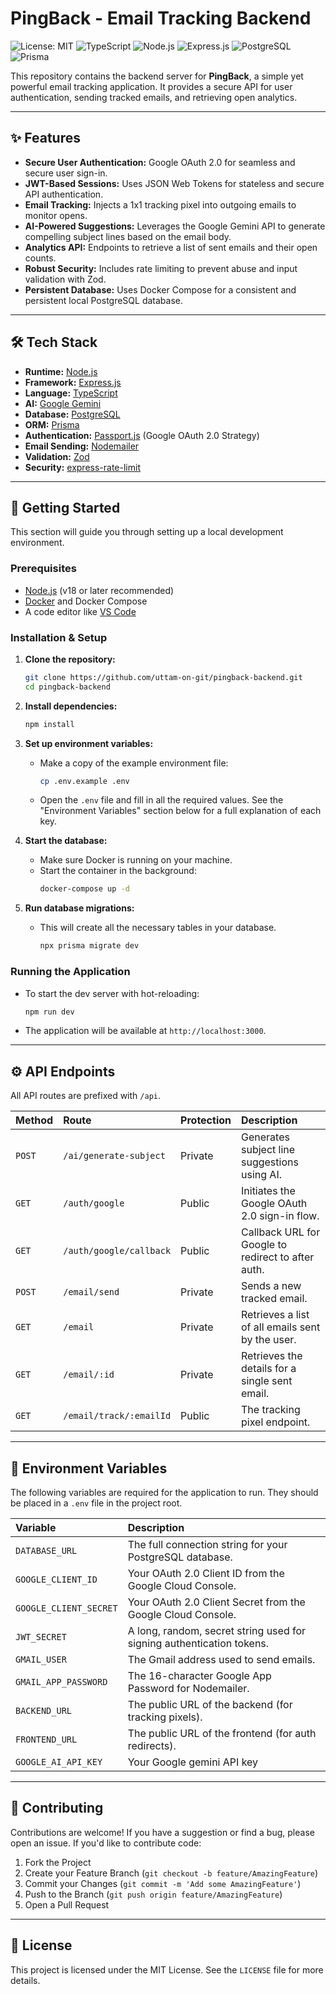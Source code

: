 # PingBack - Email Tracking Backend

![License: MIT](https://img.shields.io/badge/License-MIT-blue.svg)
![TypeScript](https://img.shields.io/badge/TypeScript-3178C6?logo=typescript&logoColor=white)
![Node.js](https://img.shields.io/badge/Node.js-339933?logo=nodedotjs&logoColor=white)
![Express.js](https://img.shields.io/badge/Express.js-000000?logo=express&logoColor=white)
![PostgreSQL](https://img.shields.io/badge/PostgreSQL-4169E1?logo=postgresql&logoColor=white)
![Prisma](https://img.shields.io/badge/Prisma-2D3748?logo=prisma&logoColor=white)

This repository contains the backend server for **PingBack**, a simple yet powerful email tracking application. It provides a secure API for user authentication, sending tracked emails, and retrieving open analytics.

---

## ✨ Features

- **Secure User Authentication:** Google OAuth 2.0 for seamless and secure user sign-in.
- **JWT-Based Sessions:** Uses JSON Web Tokens for stateless and secure API authentication.
- **Email Tracking:** Injects a 1x1 tracking pixel into outgoing emails to monitor opens.
- **AI-Powered Suggestions:** Leverages the Google Gemini API to generate compelling subject lines based on the email body.
- **Analytics API:** Endpoints to retrieve a list of sent emails and their open counts.
- **Robust Security:** Includes rate limiting to prevent abuse and input validation with Zod.
- **Persistent Database:** Uses Docker Compose for a consistent and persistent local PostgreSQL database.

---

## 🛠️ Tech Stack

- **Runtime:** [Node.js](https://nodejs.org/)
- **Framework:** [Express.js](https://expressjs.com/)
- **Language:** [TypeScript](https://www.typescriptlang.org/)
- **AI:** [Google Gemini](https://gemini.google.com/app/)
- **Database:** [PostgreSQL](https://www.postgresql.org/)
- **ORM:** [Prisma](https://www.prisma.io/)
- **Authentication:** [Passport.js](http://www.passportjs.org/) (Google OAuth 2.0 Strategy)
- **Email Sending:** [Nodemailer](https://nodemailer.com/)
- **Validation:** [Zod](https://zod.dev/)
- **Security:** [express-rate-limit](https://www.npmjs.com/package/express-rate-limit)

---

## 🚀 Getting Started

This section will guide you through setting up a local development environment.

### Prerequisites

- [Node.js](https://nodejs.org/) (v18 or later recommended)
- [Docker](https://www.docker.com/products/docker-desktop/) and Docker Compose
- A code editor like [VS Code](https://code.visualstudio.com/)

### Installation & Setup

1.  **Clone the repository:**

    ```bash
    git clone https://github.com/uttam-on-git/pingback-backend.git
    cd pingback-backend
    ```

2.  **Install dependencies:**

    ```bash
    npm install
    ```

3.  **Set up environment variables:**
    - Make a copy of the example environment file:
      ```bash
      cp .env.example .env
      ```
    - Open the `.env` file and fill in all the required values. See the "Environment Variables" section below for a full explanation of each key.

4.  **Start the database:**
    - Make sure Docker is running on your machine.
    - Start the container in the background:
      ```bash
      docker-compose up -d
      ```

5.  **Run database migrations:**
    - This will create all the necessary tables in your database.
      ```bash
      npx prisma migrate dev
      ```

### Running the Application

- To start the dev server with hot-reloading:
  ```bash
  npm run dev
  ```
- The application will be available at `http://localhost:3000`.

---

## ⚙️ API Endpoints

All API routes are prefixed with `/api`.

| Method | Route                   | Protection | Description                                        |
| :----- | :---------------------- | :--------- | :------------------------------------------------- |
| `POST` | `/ai/generate-subject`  | Private    | Generates subject line suggestions using AI.       |
| `GET`  | `/auth/google`          | Public     | Initiates the Google OAuth 2.0 sign-in flow.       |
| `GET`  | `/auth/google/callback` | Public     | Callback URL for Google to redirect to after auth. |
| `POST` | `/email/send`           | Private    | Sends a new tracked email.                         |
| `GET`  | `/email`                | Private    | Retrieves a list of all emails sent by the user.   |
| `GET`  | `/email/:id`            | Private    | Retrieves the details for a single sent email.     |
| `GET`  | `/email/track/:emailId` | Public     | The tracking pixel endpoint.                       |

---

## 🔑 Environment Variables

The following variables are required for the application to run. They should be placed in a `.env` file in the project root.

| Variable               | Description                                                           |
| :--------------------- | :-------------------------------------------------------------------- |
| `DATABASE_URL`         | The full connection string for your PostgreSQL database.              |
| `GOOGLE_CLIENT_ID`     | Your OAuth 2.0 Client ID from the Google Cloud Console.               |
| `GOOGLE_CLIENT_SECRET` | Your OAuth 2.0 Client Secret from the Google Cloud Console.           |
| `JWT_SECRET`           | A long, random, secret string used for signing authentication tokens. |
| `GMAIL_USER`           | The Gmail address used to send emails.                                |
| `GMAIL_APP_PASSWORD`   | The 16-character Google App Password for Nodemailer.                  |
| `BACKEND_URL`          | The public URL of the backend (for tracking pixels).                  |
| `FRONTEND_URL`         | The public URL of the frontend (for auth redirects).                  |
| `GOOGLE_AI_API_KEY`    | Your Google gemini API key                                            |

---

## 🤝 Contributing

Contributions are welcome! If you have a suggestion or find a bug, please open an issue. If you'd like to contribute code:

1.  Fork the Project
2.  Create your Feature Branch (`git checkout -b feature/AmazingFeature`)
3.  Commit your Changes (`git commit -m 'Add some AmazingFeature'`)
4.  Push to the Branch (`git push origin feature/AmazingFeature`)
5.  Open a Pull Request

---

## 📜 License

This project is licensed under the MIT License. See the `LICENSE` file for more details.
